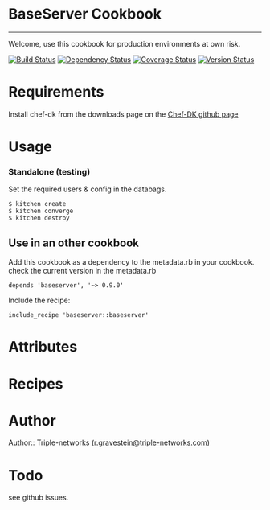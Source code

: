 # BaseServer Cookbook
---------------------


Welcome, use this cookbook for production environments at own risk.

[![Build Status](https://travis-ci.org/Rud5G/chef-baseserver.png?branch=master)](https://travis-ci.org/Rud5G/chef-baseserver)
[![Dependency Status](https://gemnasium.com/Rud5G/chef-baseserver.png)](https://gemnasium.com/Rud5G/chef-baseserver)
[![Coverage Status](https://coveralls.io/repos/Rud5G/chef-baseserver/badge.png?branch=master)](https://coveralls.io/r/Rud5G/chef-baseserver?branch=master)
[![Version Status](http://img.shields.io/badge/beta-0.8.6-blue.svg)](https://github.com/Rud5G/chef-baseserver)

# Requirements

Install chef-dk from the downloads page on the [Chef-DK github page](https://github.com/opscode/chef-dk)

# Usage

### Standalone (testing)

Set the required users & config in the databags.

    $ kitchen create
    $ kitchen converge
    $ kitchen destroy

## Use in an other cookbook

Add this cookbook as a dependency to the metadata.rb in your cookbook.
check the current version in the metadata.rb

    depends 'baseserver', '~> 0.9.0'

Include the recipe:

    include_recipe 'baseserver::baseserver'

# Attributes

# Recipes

# Author

Author:: Triple-networks (<r.gravestein@triple-networks.com>)

# Todo

 see github issues.

